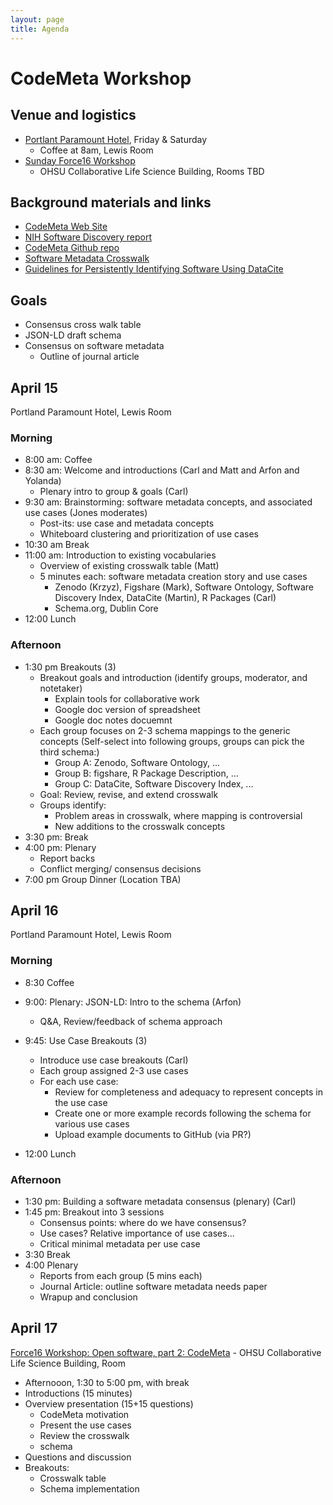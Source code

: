 ```yaml
---
layout: page
title: Agenda
---
```


# CodeMeta Workshop

## Venue and logistics
- [Portlant Paramount Hotel](http://www.portlandparamount.com/), Friday & Saturday
  - Coffee at 8am, Lewis Room
- [Sunday Force16 Workshop](http://sched.co/5wK5)
  - OHSU Collaborative Life Science Building, Rooms TBD

## Background materials and links

- [CodeMeta Web Site](https://codemeta.github.io/)
- [NIH Software Discovery report](http://softwarediscoveryindex.org/report/)
- [CodeMeta Github repo](https://github.com/codemeta/codemeta)
- [Software Metadata Crosswalk](https://github.com/codemeta/codemeta/blob/master/crosswalk.csv)
- [Guidelines for Persistently Identifying Software Using DataCite](http://rrr.cs.st-andrews.ac.uk/wp-content/uploads/2015/10/guidelines-software-identification.pdf)

## Goals
- Consensus cross walk table
- JSON-LD draft schema
- Consensus on software metadata
    - Outline of journal article

## April 15

Portland Paramount Hotel, Lewis Room

### Morning
- 8:00 am: Coffee
- 8:30 am: Welcome and introductions (Carl and Matt and Arfon and Yolanda)
    - Plenary intro to group & goals (Carl)
- 9:30 am: Brainstorming: software metadata concepts, and associated use cases (Jones moderates)
    - Post-its: use case and metadata concepts
    - Whiteboard clustering and prioritization of use cases
- 10:30 am Break
- 11:00 am: Introduction to existing vocabularies
    - Overview of existing crosswalk table (Matt)
    - 5 minutes each: software metadata creation story and use cases
        - Zenodo (Krzyz), Figshare (Mark), Software Ontology, Software Discovery Index, DataCite (Martin), R Packages (Carl)
        - Schema.org, Dublin Core
- 12:00 Lunch

### Afternoon

- 1:30 pm Breakouts (3)
    - Breakout goals and introduction (identify groups, moderator, and notetaker)
        - Explain tools for collaborative work
        - Google doc version of spreadsheet
        - Google doc notes docuemnt
    - Each group focuses on 2-3 schema mappings to the generic concepts (Self-select into following groups, groups can pick the third schema:)
       - Group A: Zenodo, Software Ontology, ... 
        - Group B: figshare, R Package Description, ...  
        - Group C: DataCite, Software Discovery Index, ...
    - Goal: Review, revise, and extend crosswalk
    - Groups identify:
        - Problem areas in crosswalk, where mapping is controversial
        - New additions to the crosswalk concepts
- 3:30 pm: Break
- 4:00 pm: Plenary
    - Report backs
    - Conflict merging/ consensus decisions
- 7:00 pm Group Dinner (Location TBA)

## April 16

Portland Paramount Hotel, Lewis Room


### Morning

- 8:30 Coffee
- 9:00: Plenary: JSON-LD: Intro to the schema (Arfon)
    - Q&A, Review/feedback of schema approach
- 9:45: Use Case Breakouts (3)
    - Introduce use case breakouts (Carl)
    - Each group assigned 2-3 use cases
    - For each use case:
        - Review for completeness and adequacy to represent concepts in the use case
        - Create one or more example records following the schema for various use cases
        - Upload example documents to GitHub (via PR?)

- 12:00 Lunch

### Afternoon

- 1:30 pm: Building a software metadata consensus (plenary) (Carl)
- 1:45 pm: Breakout into 3  sessions
    - Consensus points: where do we have consensus?
    - Use cases?  Relative importance of use cases...
    - Critical minimal metadata per use case
- 3:30 Break
- 4:00 Plenary
    - Reports from each group (5 mins each)
    - Journal Article: outline software metadata needs paper
    - Wrapup and conclusion

## April 17

[Force16 Workshop: Open software, part 2: CodeMeta](http://sched.co/5wK5)
    - OHSU Collaborative Life Science Building, Room
    
- Afternooon, 1:30 to 5:00 pm, with break
- Introductions (15 minutes)
- Overview presentation (15+15 questions)
    - CodeMeta motivation
    - Present the use cases
    - Review the crosswalk 
    - schema
- Questions and discussion
- Breakouts:
  - Crosswalk table
  - Schema implementation

